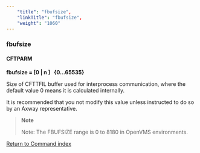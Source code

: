 ```yaml
---
    "title": "fbufsize",
    "linkTitle": "fbufsize",
    "weight": "1060"
---
```

<span id="fbufsize"></span>

### fbufsize

#### CFTPARM

****fbufsize = [0 &#124; n ]   {<span class="underline">0</span>...65535}****

Size of CFTTFIL buffer used for interprocess communication, where the default value 0 means it is calculated internally.

It is recommended that you not modify this value unless instructed to do so by an Axway representative.

> **Note**
>
> Note: The FBUFSIZE range is 0 to 8180 in OpenVMS environments.

[Return to Command index](../../)
